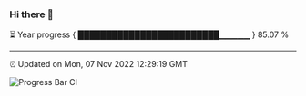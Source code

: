 ### Hi there 👋

⏳ Year progress { █████████████████████████▁▁▁▁▁ } 85.07 %

---

⏰ Updated on Mon, 07 Nov 2022 12:29:19 GMT

![Progress Bar CI](https://github.com/liununu/liununu/workflows/Progress%20Bar%20CI/badge.svg)
